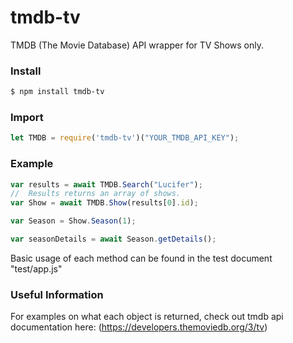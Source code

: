 # tmdb-tv
TMDB (The Movie Database) API  wrapper for TV Shows only.

### Install

```bash
$ npm install tmdb-tv
```

### Import
```js
let TMDB = require('tmdb-tv')("YOUR_TMDB_API_KEY");
```

### Example
```js
var results = await TMDB.Search("Lucifer");
//  Results returns an array of shows.
var Show = await TMDB.Show(results[0].id);

var Season = Show.Season(1);

var seasonDetails = await Season.getDetails();

```
Basic usage of each method can be found in the test document "test/app.js"

### Useful Information
For examples on what each object is returned, check out tmdb api documentation here:
(https://developers.themoviedb.org/3/tv)
